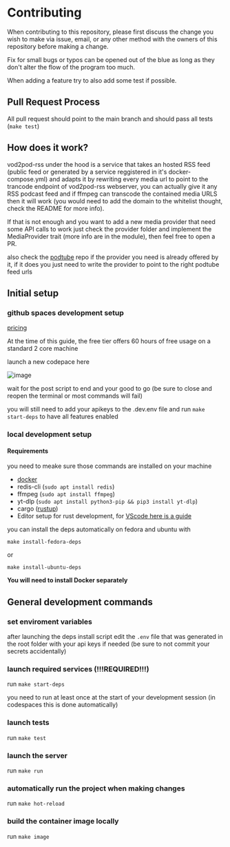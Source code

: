 # Contributing

When contributing to this repository, please first discuss the change you wish to make via issue,
email, or any other method with the owners of this repository before making a change.

Fix for small bugs or typos can be opened out of the blue as long as they don't alter the flow of the program too much.

When adding a feature try to also add some test if possible.

## Pull Request Process

All pull request should point to the main branch and should pass all tests (`make test`)

## How does it work?

vod2pod-rss under the hood is a service that takes an hosted RSS feed (public feed or generated by a service reggistered in it's docker-compose.yml)
and adapts it by rewriting every media url to point to the trancode endpoint of vod2pod-rss webserver, you can actually give it any
RSS podcast feed and if ffmpeg can transcode the contained media URLS then it will work (you would need to add the domain to the whitelist
thought, check the README for more info). 

If that is not enough and you want to add a new media provider that need some API calls to work just check the provider folder
and implement the MediaProvider trait (more info are in the module), then feel free to open a PR.

also check the [podtube](https://github.com/amckee/PodTube) repo if the provider you need is already offered by it, if it does you just need to
write the provider to point to the right podtube feed urls

## Initial setup

### github spaces development setup

[pricing](https://docs.github.com/en/billing/managing-billing-for-github-codespaces/about-billing-for-github-codespaces)

At the time of this guide, the free tier offers 60 hours of free usage on a standard 2 core machine

launch a new codepace here

![image](https://user-images.githubusercontent.com/4585690/236680399-36e2fc82-17fc-4b30-b914-686abbff191f.png)

wait for the post script to end and your good to go (be sure to close and reopen the terminal or most commands will fail)

you will still need to add your apikeys to the .dev.env file and run `make start-deps` to have all features enabled

### local development setup

#### Requirements

you need to meake sure those commands are installed on your machine

- [docker](https://docs.docker.com/desktop/install/linux-install/)
- redis-cli (`sudo apt install redis`)
- ffmpeg (`sudo apt install ffmpeg`)
- yt-dlp (`sudo apt install python3-pip && pip3 install yt-dlp`)
- cargo ([rustup](https://rustup.rs/))
- Editor setup for rust development, for [VScode here is a guide](https://code.visualstudio.com/docs/languages/rust)

you can install the deps automatically on fedora and ubuntu with

`make install-fedora-deps`

or

`make install-ubuntu-deps`

**You will need to install Docker separately**

## General development commands

### set enviroment variables

after launching the deps install script edit the `.env` file that was generated in the root folder with your api keys if needed (be sure to not commit your secrets accidentally)

### launch required services (!!!REQUIRED!!!)

run `make start-deps`

you need to run at least once at the start of your development session (in codespaces this is done automatically)

### launch tests

run `make test`

### launch the server

run `make run`

### automatically run the project when making changes

run `make hot-reload`

### build the container image locally

run `make image`
